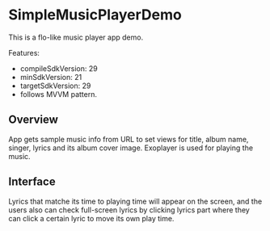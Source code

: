 # SimpleMusicPlayerDemo
This is a flo-like music player app demo.

Features:
- compileSdkVersion: 29
- minSdkVersion: 21
- targetSdkVersion: 29
- follows MVVM pattern. 

Overview
---------
App gets sample music info from URL to set views for title, album name, singer, lyrics and its album cover image. 
Exoplayer is used for playing the music.

Interface
----------
Lyrics that matche its time to playing time will appear on the screen, and the users also can check full-screen lyrics by clicking lyrics part where they can click a certain lyric to move its own play time.
